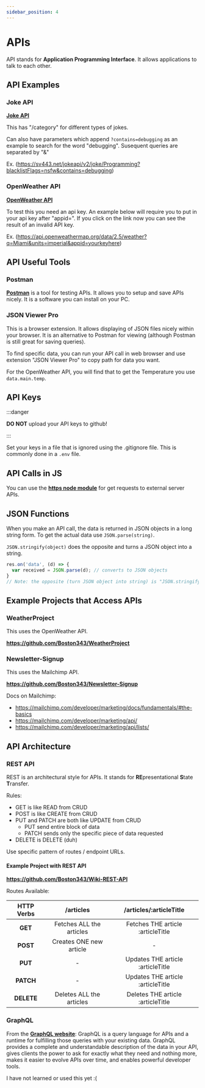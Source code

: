 ```yaml
---
sidebar_position: 4
---
```


# APIs

API stands for **Application Programming Interface**. It allows applications to talk to each other.

## API Examples

### Joke API

**[Joke API](https://jokeapi.dev/)**

This has "/category" for different types of jokes.

Can also have parameters which append `?contains=debugging` as an example to search for the word "debugging". Susequent queries are separated by "&"

Ex. (https://sv443.net/jokeapi/v2/joke/Programming?blacklistFlags=nsfw&contains=debugging)

### OpenWeather API

**[OpenWeather API](https://openweathermap.org/current#name)**

To test this you need an api key. An example below will require you to put in your api key after "appid=". If you click on the link now you can see the result of an invalid API key.

Ex. (https://api.openweathermap.org/data/2.5/weather?q=Miami&units=imperial&appid=yourkeyhere)

## API Useful Tools

### Postman

**[Postman](https://www.postman.com/downloads/)** is a tool for testing APIs. It allows you to setup and save APIs nicely. It is a software you can install on your PC.

### JSON Viewer Pro

This is a browser extension. It allows displaying of JSON files nicely within your browser. It is an alternative to Postman for viewing (although Postman is still great for saving queries).

To find specific data, you can run your API call in web browser and use extension "JSON Viewer Pro" to copy path for data you want.

For the OpenWeather API, you will find that to get the Temperature you use `data.main.temp`.

## API Keys

:::danger

**DO NOT** upload your API keys to github!

:::

Set your keys in a file that is ignored using the .gitignore file. This is commonly done in a `.env` file.

## API Calls in JS

You can use the **[https node module](https://nodejs.org/docs/latest/api/https.html#httpsgetoptions-callback)** for get requests to external server APIs.

## JSON Functions

When you make an API call, the data is returned in JSON objects in a long string form. To get the actual data use `JSON.parse(string)`.

`JSON.stringify(object)` does the opposite and turns a JSON object into a string.

```js
res.on('data', (d) => {
  var received = JSON.parse(d); // converts to JSON objects
}
// Note: the opposite (turn JSON object into string) is "JSON.stringify(object);"
```

## Example Projects that Access APIs

### WeatherProject

This uses the OpenWeather API.

**https://github.com/Boston343/WeatherProject**

### Newsletter-Signup

This uses the Mailchimp API.

**https://github.com/Boston343/Newsletter-Signup**

Docs on Mailchimp:

- https://mailchimp.com/developer/marketing/docs/fundamentals/#the-basics
- https://mailchimp.com/developer/marketing/api/
- https://mailchimp.com/developer/marketing/api/lists/

## API Architecture

### REST API

REST is an architectural style for APIs. It stands for **RE**presentational **S**tate **T**ransfer.

Rules:

- GET is like READ from CRUD
- POST is like CREATE from CRUD
- PUT and PATCH are both like UPDATE from CRUD
  - PUT send entire block of data
  - PATCH sends only the specific piece of data requested
- DELETE is DELETE (duh)

Use specific pattern of routes / endpoint URLs.

#### Example Project with REST API

**https://github.com/Boston343/Wiki-REST-API**

Routes Available:

| HTTP Verbs |        /articles         |      /articles/:articleTitle      |
| :--------: | :----------------------: | :-------------------------------: |
|  **GET**   | Fetches ALL the articles | Fetches THE article :articleTitle |
|  **POST**  | Creates ONE new article  |                 -                 |
|  **PUT**   |            -             | Updates THE article :articleTitle |
| **PATCH**  |            -             | Updates THE article :articleTitle |
| **DELETE** | Deletes ALL the articles | Deletes THE article :articleTitle |

### GraphQL

From the **[GraphQL website](https://graphql.org/)**: GraphQL is a query language for APIs and a runtime for fulfilling those queries with your existing data. GraphQL provides a complete and understandable description of the data in your API, gives clients the power to ask for exactly what they need and nothing more, makes it easier to evolve APIs over time, and enables powerful developer tools.

I have not learned or used this yet :(

